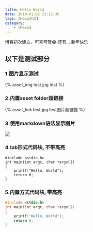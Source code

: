 ```yaml
---
title: Hello World
date: 2019-01-02 21:12:36
tags: [Hexo测试]
category: 
    - [Hexo] 
---
```



博客初次建立，可喜可贺😂
还有...
新年快乐


## 以下是测试部分
 
### 1.图片显示测试
{% asset_img test.jpg test %}
### 2.内置asset folder超链接
{% asset_link test.jpg test图片超链接 %}

### 3.使用markdown语法显示图片
![](test.jpg)
 
### 4.tab形式代码块, 不带高亮
    #include <stdio.h>
    int main(int argc, char *argv[])
    {
        printf("Hello, World");
        return 0;
    }

### 5.内置方式代码块, 带高亮
```C
#include <stdio.h>
int main(int argc, char *argv[])
{
    printf("Hello, World");
    return 0;
}
```
